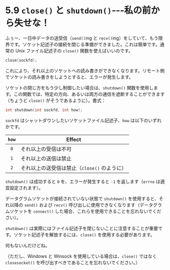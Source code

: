 # 5.9 `close()` と `shutdown()`---私の前から失せな！

ふぅー、一日中データの送受信（`send()`ing と `recv()`ing）をしていて、もう限界です。ソケット記述子の接続を閉じる準備ができました。これは簡単です。通常の Unix ファイル記述子の `close()` 関数を使えばいいのです。

```c
close(sockfd);
```

これにより、それ以上のソケットへの読み書きができなくなります。リモート側でソケットの読み書きをしようとすると、エラーが発生します。

ソケットの閉じ方をもう少し制御したい場合は、`shutdown()` 関数を使用します。この関数では、特定の方向、あるいは両方の通信を遮断することができます（ちょうど `close()` がそうであるように）。書式：

```c
int shutdown(int sockfd, int how);
```

`sockfd` はシャットダウンしたいソケットファイル記述子、`how` は以下のいずれかです。

| `how` | Effect                                       |
|:-----:|----------------------------------------------|
|  `0`  | それ以上の受信は不可                         |
|  `1`  | それ以上の送信は禁止                         |
|  `2`  | それ以上の送受信は禁止（`close()` のように） |

`shutdown()` は成功すると `0` を、エラーが発生すると `-1` を返します（`errno` は適宜設定されます）。

データグラムソケットが接続されていない状態で `shutdown()` を使用すると、それ以降の `send()` および `recv()` 呼び出しに使用できなくなります（データグラムソケットを `connect()` した場合、これらを使用できることを忘れないでください）。

`shutdown()` は実際にはファイル記述子を閉じないことに注意することが重要です。ソケット記述子を解放するには、`close()` を使用する必要があります。

何もないんだけどね。

（ただし、Windows と Winsock を使用している場合は、`close()` ではなく `closesocket()` を呼び出すべきであることを忘れないでください。）
